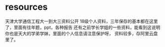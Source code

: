 # resources
天津大学通信工程大一到大三资料公开
18级个人资料，三年保存的基本都在这里了，里面有往年题，ppt，各种报告
还有之前学长学姐的一些资料，能看到这说明你也是天大的学弟学妹，里面的个人信息请注意保护呀，
资料较多，存阿里云盘里了。